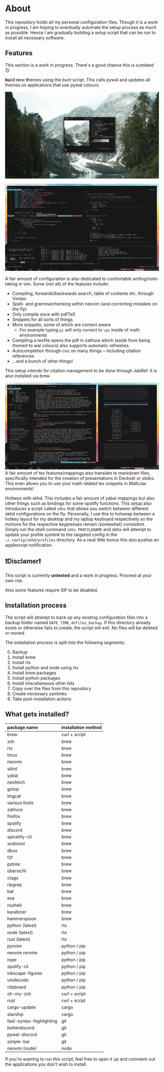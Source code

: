 # About #

This repository holds all my personal configuration files. Though it is a work
in progress, I am hoping to eventually automate the setup process as much as possible.
Hence I am gradually building a setup script that can be run to install all
necessary software.

## Features ##

This section is a work in progress.
There's a good chance this is outdated 🙃

**bu**ild **n**ew **t**hemes using the *bunt* script. This calls pywal and
updates all themes on applications that use pywal colours.

![example gif](https://github.com/sebastian-stubenvoll/dotfiles/blob/main/themes_example.gif?raw=true)

![example gif](https://github.com/sebastian-stubenvoll/dotfiles/blob/main/wal_example.gif?raw=true)

A fair amount of configuration is also dedicated to comfortable
writing/note-taking in vim. Some (not all) of the features include:

+ Compiling, forwards/backwards search, table of contents etc. through Vimtex
+ Spell- and grammarchecking within neovim (and correcting mistakes on the fly)
+ Only compile once with pdfTeX
+ Snippets for all sorts of things
+ More snippets, some of which are context aware
  + For example typing `pi` will only correct to `\pi` inside of math
        environments
+ Compiling a texfile opens the pdf in zathura which (aside from being themed to
    wal colours) also supports automatic refreshes.
+ Autocompletion through coc on many things – including citation references
+ ...and a bunch of other things!

This setup intends for citation management to be done through JabRef. It is also
installed via brew.

![example_png](https://github.com/sebastian-stubenvoll/dotfiles/blob/main/tex_example.png?raw=true)
A fair amount of tex features/mappings also translate to markdown files,
specifically intended for the creation of presentations in Deckset or *slides*. This even
allows you to use your math related tex snippets in MathJax environments!

Hotkeys with skhd: This includes a fair amount of yabai mappings but also other
things such as bindings for some spotify functions. This setup also introduces a
script called `skhs` that allows you switch between different skhd
configurations on the fly. Personally, I use this to hotswap between a hotkey
layout for my desktop and my laptop keyboard respectively so the motions for the
respective keypresses remain (somewhat) consistent.
Simply run the shell command `skhs PROFILENAME` and skhs will attempt to update
your profile symlink to the targeted config in the `~/.config/skhd/profiles`
directory.
As a neat little bonus this also pushes an applescript notification.

## ❗Disclamer❗ ##

This script is currently **untested** and a work in progress. Proceed at your
own risk.

Also some features require SIP to be disabled.

## Installation process ##

The script will attempt to back up any existing configuration files into a
backup folder named `DATE_TIME_dofiles_backup`. If this directory already
exists or otherwise fails to create, the script will exit. No files will be
deleted or moved.

The installation process is split into the following segments:

0. Backup
1. Install brew
2. Install rtx
3. Install python and node using rtx
4. Install brew packages
5. Install python packages
6. Install miscellaneous other bits
7. Copy over the files from this repository
8. Create necessary symlinks
9. Take post-installation actions

## What gets installed? ##

| package name             | installation method |
|:-------------------------|:--------------------|
| brew                     | curl + script       |
| zsh                      | brew                |
| rtx                      | brew                |
| tmux                     | brew                |
| neovim                   | brew                |
| skhd                     | brew                |
| yabai                    | brew                |
| neofetch                 | brew                |
| gotop                    | brew                |
| imgcat                   | brew                |
| various fonts            | brew                |
| zathura                  | brew                |
| firefox                  | brew                |
| spotify                  | brew                |
| discord                  | brew                |
| spicetify-cli            | brew                |
| xodotool                 | brew                |
| dbus                     | brew                |
| fzf                      | brew                |
| pstree                   | brew                |
| übersicht                | brew                |
| ctags                    | brew                |
| ripgrep                  | brew                |
| bat                      | brew                |
| exa                      | brew                |
| nushell                  | brew                |
| karabiner                | brew                |
| hammerspoon              | brew                |
| python (latest)          | rtx                 |
| node (latest)            | rtx                 |
| rust (latest)            | rtx                 |
| pynvim                   | python / pip        |
| neovim remote            | python / pip        |
| rope                     | python / pip        |
| spotify-cli              | python / pip        |
| inkscape-figures         | python / pip        |
| unidecode                | python / pip        |
| clipboard                | python / pip        |
| oh-my-zsh                | curl + script       |
| rust                     | curl + script       |
| cargo-update             | cargo               |
| starship                 | cargo               |
| fast-syntax-highlighting | git                 |
| betterdiscord            | git                 |
| pywal-discord            | git                 |
| simple-bar               | git                 |
| neovim (node)            | node                |

If you're wanting to run this script, feel free to open it up and comment out
the applications you don't wish to install.
